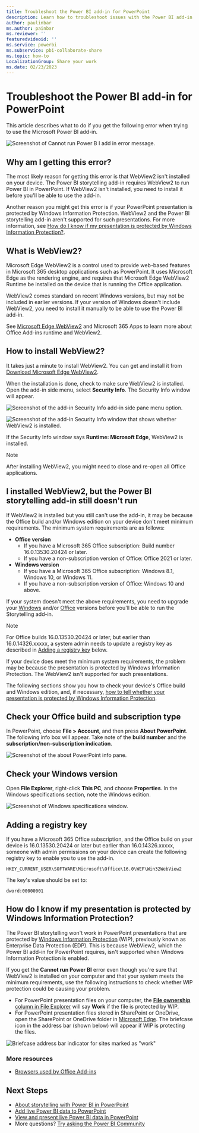 ```yaml
---
title: Troubleshoot the Power BI add-in for PowerPoint
description: Learn how to troubleshoot issues with the Power BI add-in for PowerPoint. 
author: paulinbar
ms.author: painbar
ms.reviewer: ''
featuredvideoid: ''
ms.service: powerbi
ms.subservice: pbi-collaborate-share
ms.topic: how-to
LocalizationGroup: Share your work
ms.date: 02/23/2023
---
```


# Troubleshoot the Power BI add-in for PowerPoint

This article describes what to do if you get the following error when trying to use the Microsoft Power BI add-in.

![Screenshot of Cannot run Power B I add in error message.](./media/service-power-bi-powerpoint-add-in-troubleshoot/power-bi-add-in-error.png)

## Why am I getting this error?

The most likely reason for getting this error is that WebView2 isn't installed on your device. The Power BI storytelling add-in requires WebView2 to run Power BI in PowerPoint. If WebView2 isn't installed, you need to install it before you'll be able to use the add-in.

Another reason you might get this error is if your PowerPoint presentation is protected by Windows Information Protection. WebView2 and the Power BI storytelling add-in aren't supported for such presentations. For more information, see [How do I know if my presentation is protected by Windows Information Protection?](#how-do-i-know-if-my-presentation-is-protected-by-windows-information-protection). 

## What is WebView2?

Microsoft Edge WebView2 is a control used to provide web-based features in Microsoft 365 desktop applications such as PowerPoint. It uses Microsoft Edge as the rendering engine, and requires that Microsoft Edge WebView2 Runtime be installed on the device that is running the Office application.

WebView2 comes standard on recent Windows versions, but may not be included in earlier versions. If your version of Windows doesn't include WebView2, you need to install it manually to be able to use the Power BI add-in.

See [Microsoft Edge WebView2](/deployoffice/webview2-install) and Microsoft 365 Apps to learn more about Office Add-ins runtime and WebView2.

## How to install WebView2?
It takes just a minute to install WebView2. You can get and install it from [Download Microsoft Edge WebView2](https://developer.microsoft.com/microsoft-edge/webview2/consumer/).

When the installation is done, check to make sure WebView2 is installed. Open the add-in side menu, select **Security Info**. The Security Info window will appear.

![Screenshot of the add-in Security Info add-in side pane menu option.](./media/service-power-bi-powerpoint-add-in-troubleshoot/power-bi-add-in-security-info-menu-item.png)

![Screenshot of the add-in Security Info window that shows whether WebView2 is installed.](./media/service-power-bi-powerpoint-add-in-troubleshoot/power-bi-add-in-security-info-window.png)

If the Security Info window says **Runtime: Microsoft Edge**, WebView2 is installed.

>[!NOTE]
> After installing WebView2, you might need to close and re-open all Office applications.

## I installed WebView2, but the Power BI storytelling add-in still doesn't run

If WebView2 is installed but you still can't use the add-in, it may be because the Office build and/or Windows edition on your device don't meet minimum requirements. The minimum system requirements are as follows:

* **Office version**
    * If you have a Microsoft 365 Office subscription: Build number 16.0.13530.20424 or later.
    * If you have a non-subscription version of Office: Office 2021 or later.
* **Windows version**
    * If you have a Microsoft 365 Office subscription: Windows 8.1, Windows 10, or Windows 11.
    * If you have a non-subscription version of Office: Windows 10 and above.

If your system doesn't meet the above requirements, you need to upgrade your [Windows](https://support.microsoft.com/windows/get-the-latest-windows-update-7d20e88c-0568-483a-37bc-c3885390d212#:~:text=To%20check%20for%20updates%2C%20select,can%20choose%20to%20install%20them.) and/or [Office](https://support.microsoft.com/office/install-office-updates-2ab296f3-7f03-43a2-8e50-46de917611c5) versions before you'll be able to run the Storytelling add-in.

>[!Note]
>For Office builds 16.0.13530.20424 or later, but earlier than 16.0.14326.xxxxx, a system admin needs to update a registry key as described in [Adding a registry key](#adding-a-registry-key) below.

If your device does meet the minimum system requirements, the problem may be because the presentation is protected by Windows Information Protection. The WebView2 isn't supported for such presentations.

The following sections show you how to check your device's Office build and Windows edition, and, if necessary, [how to tell whether your presentation is protected by Windows Information Protection](#how-do-i-know-if-my-presentation-is-protected-by-windows-information-protection).

## Check your Office build and subscription type

In PowerPoint, choose **File > Account**, and then press **About PowerPoint**. The following info box will appear. Take note of the **build number** and the **subscription/non-subscription indication**.

![Screenshot of the about PowerPoint info pane.](./media/service-power-bi-powerpoint-add-in-troubleshoot/power-bi-add-in-about-powerpoint.png)

## Check your Windows version

Open **File Explorer**, right-click **This PC**, and choose **Properties**. In the Windows specifications section, note the Windows edition.

![Screenshot of Windows specifications window.](./media/service-power-bi-powerpoint-add-in-troubleshoot/power-bi-add-in-windows-specification-window.png)

## Adding a registry key

If you have a Microsoft 365 Office subscription, and the Office build on your device is 16.0.13530.20424 or later but earlier than 16.0.14326.xxxxx, someone with admin permissions on your device can create the following registry key to enable you to use the add-in.

```HKEY_CURRENT_USER\SOFTWARE\Microsoft\Office\16.0\WEF\Win32WebView2```

The key's value should be set to:

```dword:00000001```

## How do I know if my presentation is protected by Windows Information Protection?

The Power BI storytelling won't work in PowerPoint presentations that are protected by [Windows Information Protection](/windows/security/information-protection/windows-information-protection/protect-enterprise-data-using-wip) (WIP), previously known as Enterprise Data Protection (EDP). This is because WebView2, which the Power BI add-in for PowerPoint requires, isn't supported when Windows Information Protection is enabled.

If you get the **Cannot run Power BI** error even though you're sure that WebView2 is installed on your computer and that your system meets the minimum requirements, use the following instructions to check whether WIP protection could be causing your problem.

* For PowerPoint presentation files on your computer, the [**File ownership** column in File Explorer](https://support.microsoft.com/windows/manage-windows-information-protection-on-work-and-personal-files-0ba9ca73-3a8d-19cc-e9a1-bd2c95ca4c6c) will say **Work** if the file is protected by WIP.
* For PowerPoint presentation files stored in SharePoint or OneDrive, open the SharePoint or OneDrive folder in [Microsoft Edge](/deployedge/microsoft-edge-security-windows-information-protection). The briefcase icon in the address bar (shown below) will appear if WIP is protecting the files.

![Briefcase address bar indicator for sites marked as "work"](./media/service-power-bi-powerpoint-add-in-troubleshoot/power-bi-add-in-microsoft-edge-wip-notify.png)

### More resources

* [Browsers used by Office Add-ins](/office/dev/add-ins/concepts/browsers-used-by-office-web-add-ins)

## Next Steps

* [About storytelling with Power BI in PowerPoint](./service-power-bi-powerpoint-add-in-about.md)
* [Add live Power BI data to PowerPoint](./service-power-bi-powerpoint-add-in-install.md)
* [View and present live Power BI data in PowerPoint](./service-power-bi-powerpoint-add-in-view-present.md)
* More questions? [Try asking the Power BI Community](https://community.powerbi.com/)